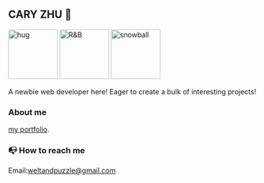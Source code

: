 ## CARY ZHU :wave:

<img src="https://www.goldderby.com/wp-content/uploads/2019/06/sense8-finale.jpg?w=620" height="100" alt="hug"> <img src="https://dctribalmedia.com/wp-content/uploads/2023/02/istockphoto-1322457083-170667a.jpg" height="100" alt="R&B"> <img src="https://as1.ftcdn.net/v2/jpg/02/98/11/50/1000_F_298115004_eC3kToFxFBSgy64GiM5S3xZY64Ep14kV.jpg" height="100" alt="snowball">

A newbie web developer here! Eager to create a bulk of interesting projects!

### About me ###
[my portfolio](https://github.com/CodeCary80/resume2).

### :mailbox_with_no_mail: How to reach me ###
Email:weltandpuzzle@gmail.com




